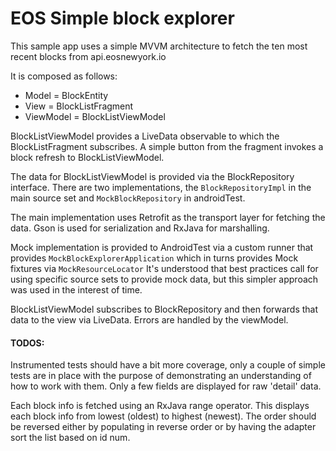 # EOS Simple block explorer

This sample app uses a simple MVVM architecture to fetch the ten most recent blocks from
api.eosnewyork.io

It is composed as follows:

* Model     = BlockEntity
* View      = BlockListFragment
* ViewModel = BlockListViewModel

BlockListViewModel provides a LiveData observable to which the BlockListFragment subscribes.
A simple button from the fragment invokes a block refresh to BlockListViewModel.

The data for BlockListViewModel is provided via the BlockRepository interface.
There are two implementations, the `BlockRepositoryImpl` in the main source set and `MockBlockRepository` 
in androidTest.

The main implementation uses Retrofit as the transport layer for fetching the data. Gson is used for
serialization and RxJava for marshalling. 

Mock implementation is provided to AndroidTest via a custom runner that provides `MockBlockExplorerApplication`
which in turns provides Mock fixtures via `MockResourceLocator`
It's understood that best practices call for using specific source sets to provide mock data, but this
simpler approach was used in the interest of time. 

BlockListViewModel subscribes to BlockRepository and then forwards that data to the view via LiveData.
Errors are handled by the viewModel. 


#### TODOS:

Instrumented tests should have a bit more coverage, only a couple of simple tests are in place with 
the purpose of demonstrating an understanding of how to work with them. 
Only a few fields are displayed for raw 'detail' data.

Each block info is fetched using an RxJava range operator. 
This displays each block info from lowest (oldest) to highest (newest). 
The order should be reversed either by populating in reverse order or by having the adapter sort the list based on id num. 



